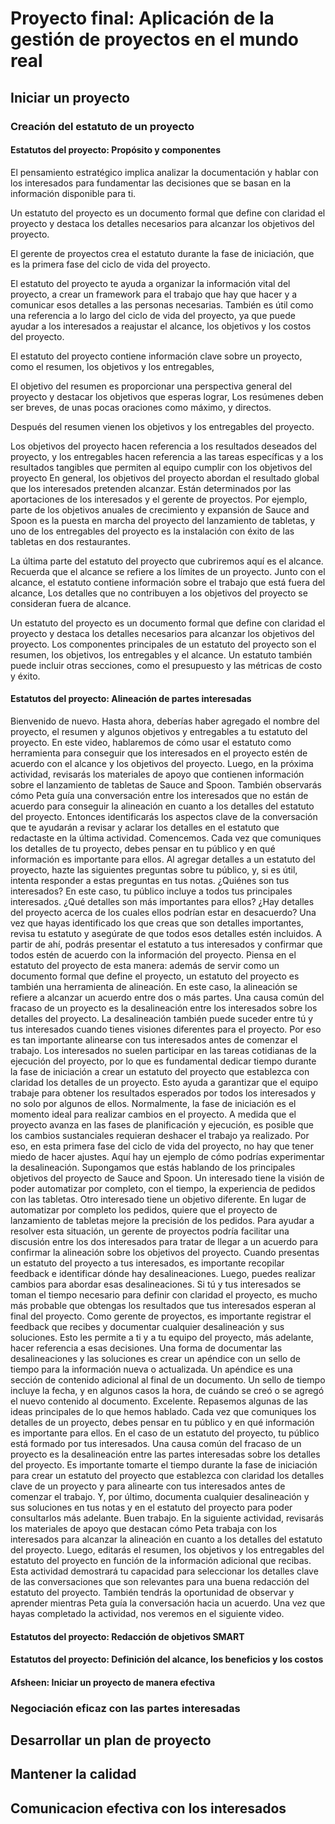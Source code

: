 # Proyecto final: Aplicación de la gestión de proyectos en el mundo real

## Iniciar un proyecto

### Creación del estatuto de un proyecto

#### Estatutos del proyecto: Propósito y componentes

El pensamiento estratégico implica analizar la documentación y hablar con los interesados para fundamentar las decisiones
que se basan en la información disponible para ti.

Un estatuto del proyecto es un documento formal que define con claridad el proyecto y destaca los detalles necesarios para
alcanzar los objetivos del proyecto.

El gerente de proyectos crea el estatuto durante la fase de iniciación, que es la primera fase del ciclo de vida del proyecto.

El estatuto del proyecto te ayuda a organizar la información vital del proyecto, a crear un framework para el trabajo que
hay que hacer y a comunicar esos detalles a las personas necesarias. También es útil como una referencia a lo largo del
ciclo de vida del proyecto, ya que puede ayudar a los interesados a reajustar el alcance, los objetivos y los costos del
proyecto.

El estatuto del proyecto contiene información clave sobre un proyecto, como el resumen, los objetivos y los entregables,

El objetivo del resumen es proporcionar una perspectiva general del proyecto y destacar los objetivos que esperas lograr,
Los resúmenes deben ser breves, de unas pocas oraciones como máximo, y directos.

Después del resumen vienen los objetivos y los entregables del proyecto.

Los objetivos del proyecto hacen referencia a los resultados deseados del proyecto, y los entregables hacen referencia a
las tareas específicas y a los resultados tangibles que permiten al equipo cumplir con los objetivos del proyecto En general,
los objetivos del proyecto abordan el resultado global que los interesados pretenden alcanzar. Están determinados por las
aportaciones de los interesados y el gerente de proyectos. Por ejemplo, parte de los objetivos anuales de crecimiento y
expansión de Sauce and Spoon es la puesta en marcha del proyecto del lanzamiento de tabletas, y uno de los entregables del
proyecto es la instalación con éxito de las tabletas en dos restaurantes.

La última parte del estatuto del proyecto que cubriremos aquí es el alcance. Recuerda que el alcance se refiere a los
límites de un proyecto. Junto con el alcance, el estatuto contiene información sobre el trabajo que está fuera del alcance,
Los detalles que no contribuyen a los objetivos del proyecto se consideran fuera de alcance.

Un estatuto del proyecto es un documento formal que define con claridad el proyecto y destaca los detalles necesarios para
alcanzar los objetivos del proyecto. Los componentes principales de un estatuto del proyecto son el resumen, los objetivos,
los entregables y el alcance. Un estatuto también puede incluir otras secciones, como el presupuesto y las métricas de costo
y éxito.

#### Estatutos del proyecto: Alineación de partes interesadas

Bienvenido de nuevo. Hasta ahora, deberías haber agregado el nombre del proyecto, el resumen y algunos objetivos y entregables a tu estatuto del proyecto. En este video, hablaremos de cómo usar el estatuto como herramienta para conseguir que los interesados en el proyecto estén de acuerdo con el alcance y los objetivos del proyecto. Luego, en la próxima actividad, revisarás los materiales de apoyo que contienen información sobre el lanzamiento de tabletas de Sauce and Spoon. También observarás cómo Peta guía una conversación entre los interesados que no están de acuerdo para conseguir la alineación en cuanto a los detalles del estatuto del proyecto. Entonces identificarás los aspectos clave de la conversación que te ayudarán a revisar y aclarar los detalles en el estatuto que redactaste en la última actividad. Comencemos. Cada vez que comuniques los detalles de tu proyecto, debes pensar en tu público y en qué información es importante para ellos. Al agregar detalles a un estatuto del proyecto, hazte las siguientes preguntas sobre tu público, y, si es útil, intenta responder a estas preguntas en tus notas. ¿Quiénes son tus interesados? En este caso, tu público incluye a todos tus principales interesados. ¿Qué detalles son más importantes para ellos? ¿Hay detalles del proyecto acerca de los cuales ellos podrían estar en desacuerdo? Una vez que hayas identificado los que creas que son detalles importantes, revisa tu estatuto y asegúrate de que todos esos detalles estén incluidos. A partir de ahí, podrás presentar el estatuto a tus interesados y confirmar que todos estén de acuerdo con la información del proyecto. Piensa en el estatuto del proyecto de esta manera: además de servir como un documento formal que define el proyecto, un estatuto del proyecto es también una herramienta de alineación. En este caso, la alineación se refiere a alcanzar un acuerdo entre dos o más partes. Una causa común del fracaso de un proyecto es la desalineación entre los interesados sobre los detalles del proyecto. La desalineación también puede suceder entre tú y tus interesados cuando tienes visiones diferentes para el proyecto. Por eso es tan importante alinearse con tus interesados antes de comenzar el trabajo. Los interesados no suelen participar en las tareas cotidianas de la ejecución del proyecto, por lo que es fundamental dedicar tiempo durante la fase de iniciación a crear un estatuto del proyecto que establezca con claridad los detalles de un proyecto. Esto ayuda a garantizar que el equipo trabaje para obtener los resultados esperados por todos los interesados y no solo por algunos de ellos. Normalmente, la fase de iniciación es el momento ideal para realizar cambios en el proyecto. A medida que el proyecto avanza en las fases de planificación y ejecución, es posible que los cambios sustanciales requieran deshacer el trabajo ya realizado. Por eso, en esta primera fase del ciclo de vida del proyecto, no hay que tener miedo de hacer ajustes. Aquí hay un ejemplo de cómo podrías experimentar la desalineación. Supongamos que estás hablando de los principales objetivos del proyecto de Sauce and Spoon. Un interesado tiene la visión de poder automatizar por completo, con el tiempo, la experiencia de pedidos con las tabletas. Otro interesado tiene un objetivo diferente. En lugar de automatizar por completo los pedidos, quiere que el proyecto de lanzamiento de tabletas mejore la precisión de los pedidos. Para ayudar a resolver esta situación, un gerente de proyectos podría facilitar una discusión entre los dos interesados para tratar de llegar a un acuerdo para confirmar la alineación sobre los objetivos del proyecto. Cuando presentas un estatuto del proyecto a tus interesados, es importante recopilar feedback e identificar dónde hay desalineaciones. Luego, puedes realizar cambios para abordar esas desalineaciones. Si tú y tus interesados se toman el tiempo necesario para definir con claridad el proyecto, es mucho más probable que obtengas los resultados que tus interesados esperan al final del proyecto. Como gerente de proyectos, es importante registrar el feedback que recibes y documentar cualquier desalineación y sus soluciones. Esto les permite a ti y a tu equipo del proyecto, más adelante, hacer referencia a esas decisiones. Una forma de documentar las desalineaciones y las soluciones es crear un apéndice con un sello de tiempo para la información nueva o actualizada. Un apéndice es una sección de contenido adicional al final de un documento. Un sello de tiempo incluye la fecha, y en algunos casos la hora, de cuándo se creó o se agregó el nuevo contenido al documento. Excelente. Repasemos algunas de las ideas principales de lo que hemos hablado. Cada vez que comuniques los detalles de un proyecto, debes pensar en tu público y en qué información es importante para ellos. En el caso de un estatuto del proyecto, tu público está formado por tus interesados. Una causa común del fracaso de un proyecto es la desalineación entre las partes interesadas sobre los detalles del proyecto. Es importante tomarte el tiempo durante la fase de iniciación para crear un estatuto del proyecto que establezca con claridad los detalles clave de un proyecto y para alinearte con tus interesados antes de comenzar el trabajo. Y, por último, documenta cualquier desalineación y sus soluciones en tus notas y en el estatuto del proyecto para poder consultarlos más adelante. Buen trabajo. En la siguiente actividad, revisarás los materiales de apoyo que destacan cómo Peta trabaja con los interesados para alcanzar la alineación en cuanto a los detalles del estatuto del proyecto. Luego, editarás el resumen, los objetivos y los entregables del estatuto del proyecto en función de la información adicional que recibas. Esta actividad demostrará tu capacidad para seleccionar los detalles clave de las conversaciones que son relevantes para una buena redacción del estatuto del proyecto. También tendrás la oportunidad de observar y aprender mientras Peta guía la conversación hacia un acuerdo. Una vez que hayas completado la actividad, nos veremos en el siguiente video.

#### Estatutos del proyecto: Redacción de objetivos SMART

#### Estatutos del proyecto: Definición del alcance, los beneficios y los costos

#### Afsheen: Iniciar un proyecto de manera efectiva

### Negociación eficaz con las partes interesadas

## Desarrollar un plan de proyecto

## Mantener la calidad

## Comunicacion efectiva con los interesados

